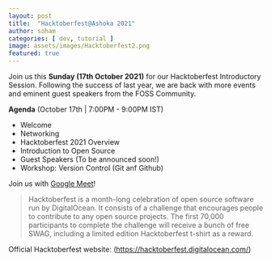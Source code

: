 ```yaml
---
layout: post
title:  "Hacktoberfest@Ashoka 2021"
author: soham
categories: [ dev, tutorial ]
image: assets/images/Hacktoberfest2.png
featured: true
---
```


Join us this **Sunday (17th October 2021)** for our Hacktoberfest Introductory Session. 
Following the success of last year, we are back with more events and eminent guest speakers from the FOSS Community.

**Agenda** (October 17th | 7:00PM - 9:00PM IST)

* Welcome
* Networking
* Hacktoberfest 2021 Overview
* Introduction to Open Source
* Guest Speakers (To be announced soon!)
* Workshop: Version Control (Git anf Github)

Join us with [Google Meet](meet.google.com/jmz-hgea-mkr)!

> Hacktoberfest is a month-long celebration of open source software run by DigitalOcean. It consists of a challenge that encourages people to contribute to any open source projects. The first 70,000 participants to complete the challenge will receive a bunch of free SWAG, including a limited edition Hacktoberfest t-shirt as a reward.

Official Hacktoberfest website: (https://hacktoberfest.digitalocean.com/)